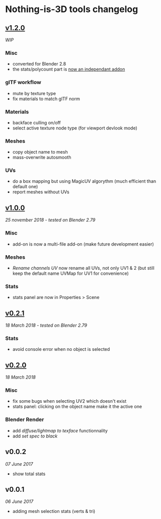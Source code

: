 # Nothing-is-3D tools changelog

## [v1.2.0](#)

*WIP*

### Misc

- converted for Blender 2.8
- the stats/polycount part is [now an independant addon](https://github.com/Vinc3r/Polycount)

### glTF workflow

- mute by texture type
- fix materials to match glTF norm

### Materials

- backface culling on/off
- select active texture node type (for viewport devlook mode)

### Meshes

- copy object name to mesh
- mass-overwrite autosmooth

### UVs

- do a box mapping but using MagicUV algorythm (much efficient than default one)
- report meshes without UVs


## [v1.0.0](https://github.com/Vinc3r/BlenderScripts/releases/tag/v1.0.0)

*25 november 2018* - *tested on Blender 2.79*

### Misc

- add-on is now a multi-file add-on (make future development easier)

### Meshes

- *Rename channels UV* now rename all UVs, not only UV1 & 2 (but still keep the default name UVMap for UV1 for convenience)

### Stats

- stats panel are now in Properties > Scene

## [v0.2.1](https://github.com/Vinc3r/BlenderScripts/releases/tag/v0.2.1)

*18 March 2018* - *tested on Blender 2.79*

### Stats

- avoid console error when no object is selected

## [v0.2.0](https://github.com/Vinc3r/BlenderScripts/releases/tag/v0.2.0)

*18 March 2018*

### Misc

- fix some bugs when selecting UV2 which doesn't exist
- stats panel: clicking on the object name make it the active one

### Blender Render

- add *diffuse/lightmap to texface* functionnality
- add *set spec to black*

## v0.0.2

*07 June 2017*

- show total stats

## v0.0.1

*06 June 2017*

- adding mesh selection stats (verts & tri)



